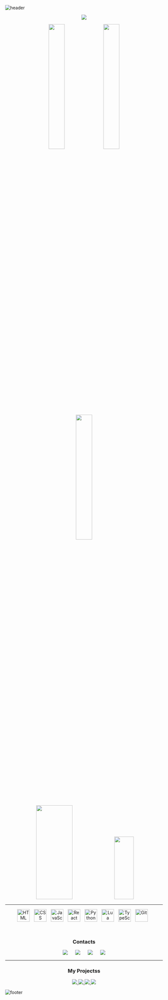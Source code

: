 ![header](https://capsule-render.vercel.app/api?type=waving&color=2C2D7A&text=Be%20welcome!&fontSize=70&fontColor=F5F5F5&height=300&section=header&animation=fadeIn&fontAlign=50&fontAlignY=50&font=Russo%20One)


<p align="center">
  <img src="https://readme-typing-svg.herokuapp.com/?font=Fira%20Code&size=30&color=F5F5F5&vCenter=true&lines=Hello%2C+I'm+Emanuel!" />
</p>

<div align="center">
  <img src="http://github-profile-summary-cards.vercel.app/api/cards/stats?username=emTeixeira&theme=tokyonight" width="32%" style="margin: 0 1%; display: inline-block;" />
  <img src="http://github-profile-summary-cards.vercel.app/api/cards/repos-per-language?username=emTeixeira&theme=tokyonight" width="32%" style="margin: 0 1%; display: inline-block;" />
  <img src="http://github-profile-summary-cards.vercel.app/api/cards/productive-time?username=emTeixeira&theme=tokyonight&utcOffset=8" width="32%" style="margin: 0 1%; display: inline-block;" />
</div>

<div align="center">
  <img src="http://github-profile-summary-cards.vercel.app/api/cards/profile-details?username=emTeixeira&theme=tokyonight" width="48%" height="300" style="margin: 0 1%; display: inline-block;" />
  <a href="https://git.io/streak-stats">
    <img src="https://github-readme-streak-stats.herokuapp.com?user=emTeixeira&theme=tokyonight&hide_border=true" width="35%" height="200" style="margin: 0 1%; display: inline-block;" />
  </a>
</div>

---

<p align="center">
  <img 
    align="center" 
    alt="HTML" 
    title="HTML" 
    width="40px" 
    style="padding-right: 10px;" 
    src="https://cdn.jsdelivr.net/gh/devicons/devicon@latest/icons/html5/html5-original.svg" 
  />
  <img 
    align="center" 
    alt="CSS" 
    title="CSS" 
    width="40px" 
    style="padding-right: 10px;" 
    src="https://cdn.jsdelivr.net/gh/devicons/devicon@latest/icons/css3/css3-original.svg" 
  />
  <img 
    align="center" 
    alt="JavaScript" 
    title="JavaScript" 
    width="40px" 
    style="padding-right: 10px;" 
    src="https://cdn.jsdelivr.net/gh/devicons/devicon@latest/icons/javascript/javascript-original.svg" 
  />
  <img 
    align="center" 
    alt="React" 
    title="React" 
    width="40px" 
    style="padding-right: 10px;" 
    src="https://cdn.jsdelivr.net/gh/devicons/devicon@latest/icons/react/react-original.svg" 
  />
  <img 
    align="center" 
    alt="Python" 
    title="Python" 
    width="40px" 
    style="padding-right: 10px;" 
    src="https://cdn.jsdelivr.net/gh/devicons/devicon@latest/icons/python/python-original.svg" 
  />
  <img 
    align="center" 
    alt="Lua" 
    title="Lua" 
    width="40px" 
    style="padding-right: 10px;" 
    src="https://cdn.jsdelivr.net/gh/devicons/devicon@latest/icons/lua/lua-original.svg" 
  />
  <img 
    align="center" 
    alt="TypeScript" 
    title="TypeScript" 
    width="40px" 
    style="padding-right: 10px;" 
    src="https://cdn.jsdelivr.net/gh/devicons/devicon@latest/icons/typescript/typescript-original.svg" 
  />
  <img 
    align="center" 
    alt="Git" 
    title="Git" 
    width="40px" 
    style="padding-right: 10px;" 
    src="https://cdn.jsdelivr.net/gh/devicons/devicon@latest/icons/git/git-original.svg" 
  />
</p>

<p align="center" style="margin-bottom: 20px;">&nbsp;</p>

<h3 align="center">Contacts</h3>

<p align="center">
  <a href="mailto:emanuelteixeira.dev@gmail.com" style="text-decoration: none; margin-right: 20px;">
    <img src="https://img.shields.io/badge/Gmail-000000?style=flat&logo=Gmail&logoColor=fff" />
  </a>
  <a href="https://www.linkedin.com/in/emanuel-coder/" style="text-decoration: none; margin-right: 20px;">
    <img src="https://img.shields.io/badge/Linkedin-000000?style=flat&logo=Linkedin&logoColor=fff" />
  </a>
  <a href="https://www.instagram.com/em.teixeira/" style="text-decoration: none; margin-right: 20px;">
    <img src="https://img.shields.io/badge/Instagram-000000?style=flat&logo=Instagram&logoColor=fff" />
  </a>
  <a href="https://discordapp.com/users/7h3_leave" style="text-decoration: none;">
    <img src="https://img.shields.io/badge/Discord-000000?style=flat&logo=Discord&logoColor=fff" />
  </a>
</p>

<hr>

<h3 align="center">My Projectss</h3>

<p align="center">
  <a href="https://github.com/emTeixeira/leave-store">
    <img src="https://github-readme-stats.vercel.app/api/pin?username=emTeixeira&repo=leave-store&theme=tokyonight" />
  </a>
  <a href="https://github.com/emTeixeira/crocmaria-dashboard">
    <img src="https://github-readme-stats.vercel.app/api/pin?username=emTeixeira&repo=crocmaria-dashboard&theme=tokyonight" />
  </a>
  <a href="https://github.com/emTeixeira/leave-downloader">
    <img src="https://github-readme-stats.vercel.app/api/pin?username=emTeixeira&repo=leave-downloader&theme=tokyonight" />
  </a>
  <a href="https://github.com/emTeixeira/pdf-editor">
    <img src="https://github-readme-stats.vercel.app/api/pin?username=emTeixeira&repo=pdf-editor&theme=tokyonight" />
  </a>
</p>


![footer](https://capsule-render.vercel.app/api?type=waving&color=2C2D7A&height=100&section=footer&animation=fadeIn&width=100%)

